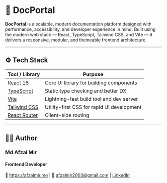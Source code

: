 # 📘 DocPortal

**DocPortal** is a scalable, modern documentation platform designed with performance, accessibility, and developer experience in mind. Built using the modern web stack — React, TypeScript, Tailwind CSS, and Vite — it delivers a responsive, modular, and themeable frontend architecture.

---

## ⚙️ Tech Stack

| Tool / Library           | Purpose                                         |
|--------------------------|--------------------------------------------------|
| [React 18](https://reactjs.org/)             | Core UI library for building components      |
| [TypeScript](https://www.typescriptlang.org/)       | Static type checking and better DX    |
| [Vite](https://vitejs.dev/)                  | Lightning-fast build tool and dev server     |
| [Tailwind CSS](https://tailwindcss.com/)     | Utility-first CSS for rapid UI development   |
| [React Router](https://reactrouter.com/)     | Client-side routing                          |

---

## 👨‍💻 Author
### Md Afzal Mir
#### Frontend Developer
🔗 https://afzalmir.me | 📧 afzalmir2003@gmail.com | [LinkedIn](https://linkedin.com/in/iafzalmir)